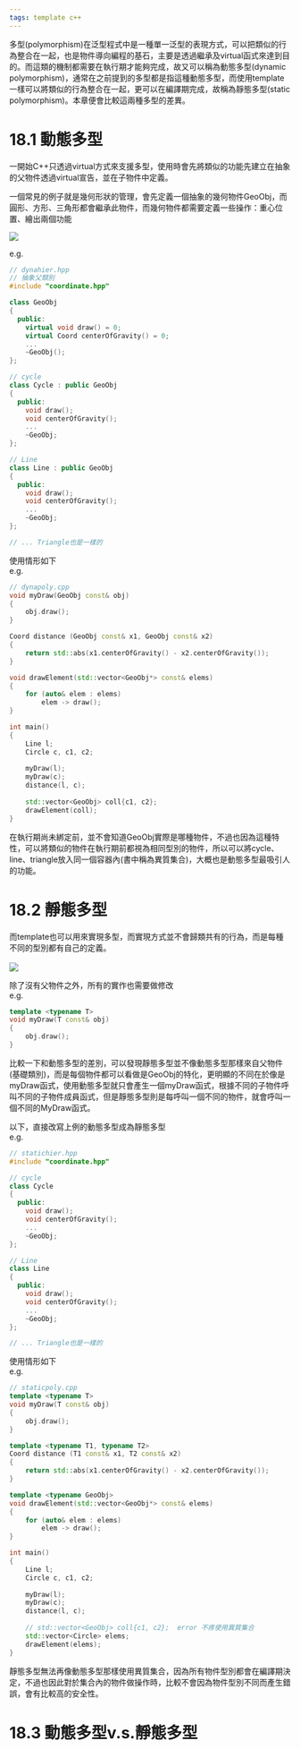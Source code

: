```yaml
---
tags: template c++
---
```


多型(polymorphism)在泛型程式中是一種單一泛型的表現方式，可以把類似的行為整合在一起，也是物件導向編程的基石，主要是透過繼承及virtual函式來達到目的。而這類的機制都需要在執行期才能夠完成，故又可以稱為動態多型(dynamic polymorphism)，通常在之前提到的多型都是指這種動態多型，而使用template一樣可以將類似的行為整合在一起，更可以在編譯期完成，故稱為靜態多型(static polymorphism)。本章便會比較這兩種多型的差異。

# 18.1 動態多型
一開始C++只透過virtual方式來支援多型，使用時會先將類似的功能先建立在抽象的父物件透過virtual宣告，並在子物件中定義。

一個常見的例子就是幾何形狀的管理，會先定義一個抽象的幾何物件GeoObj，而圓形、方形、三角形都會繼承此物件，而幾何物件都需要定義一些操作：重心位置、繪出兩個功能

![](https://i.imgur.com/iYwYYLc.png)

e.g.
```cpp
// dynahier.hpp
// 抽象父類別
#include "coordinate.hpp"

class GeoObj
{
  public:
    virtual void draw() = 0;
    virtual Coord centerOfGravity() = 0;
    ...
    ~GeoObj();
};

// cycle
class Cycle : public GeoObj
{
  public:
    void draw();
    void centerOfGravity();
    ...
    ~GeoObj;
};

// Line
class Line : public GeoObj
{
  public:
    void draw();
    void centerOfGravity();
    ...
    ~GeoObj;
};

// ... Triangle也是一樣的
```

使用情形如下<br>
e.g.
```cpp
// dynapoly.cpp
void myDraw(GeoObj const& obj)
{
    obj.draw();
}

Coord distance (GeoObj const& x1, GeoObj const& x2)
{
    return std::abs(x1.centerOfGravity() - x2.centerOfGravity());
}

void drawElement(std::vector<GeoObj*> const& elems)
{
    for (auto& elem : elems)
        elem -> draw();
}

int main()
{
    Line l;
    Circle c, c1, c2;
    
    myDraw(l);
    myDraw(c);
    distance(l, c);
    
    std::vector<GeoObj> coll{c1, c2};
    drawElement(coll);
}
```

在執行期尚未綁定前，並不會知道GeoObj實際是哪種物件，不過也因為這種特性，可以將類似的物件在執行期前都視為相同型別的物件，所以可以將cycle、line、triangle放入同一個容器內(書中稱為異質集合)，大概也是動態多型最吸引人的功能。

# 18.2 靜態多型
而template也可以用來實現多型，而實現方式並不會歸類共有的行為，而是每種不同的型別都有自己的定義。
<br><br>
![](https://i.imgur.com/oKbRm67.png)

除了沒有父物件之外，所有的實作也需要做修改<br>
e.g.
```cpp
template <typename T>
void myDraw(T const& obj)
{
    obj.draw();
}
```

比較一下和動態多型的差別，可以發現靜態多型並不像動態多型那樣來自父物件(基礎類別)，而是每個物件都可以看做是GeoObj的特化，更明顯的不同在於像是myDraw函式，使用動態多型就只會產生一個myDraw函式，根據不同的子物件呼叫不同的子物件成員函式，但是靜態多型則是每呼叫一個不同的物件，就會呼叫一個不同的MyDraw函式。

以下，直接改寫上例的動態多型成為靜態多型<br>
e.g.
```cpp
// statichier.hpp
#include "coordinate.hpp"

// cycle
class Cycle
{
  public:
    void draw();
    void centerOfGravity();
    ...
    ~GeoObj;
};

// Line
class Line
{
  public:
    void draw();
    void centerOfGravity();
    ...
    ~GeoObj;
};

// ... Triangle也是一樣的
```

使用情形如下<br>
e.g.
```cpp
// staticpoly.cpp
template <typename T>
void myDraw(T const& obj)
{
    obj.draw();
}

template <typename T1, typename T2>
Coord distance (T1 const& x1, T2 const& x2)
{
    return std::abs(x1.centerOfGravity() - x2.centerOfGravity());
}

template <typename GeoObj>
void drawElement(std::vector<GeoObj*> const& elems)
{
    for (auto& elem : elems)
        elem -> draw();
}

int main()
{
    Line l;
    Circle c, c1, c2;
    
    myDraw(l);
    myDraw(c);
    distance(l, c);
    
    // std::vector<GeoObj> coll{c1, c2};  error 不疼使用異質集合
    std::vector<Circle> elems;
    drawElement(elems);
}
```

靜態多型無法再像動態多型那樣使用異質集合，因為所有物件型別都會在編譯期決定，不過也因此對於集合內的物件做操作時，比較不會因為物件型別不同而產生錯誤，會有比較高的安全性。

# 18.3 動態多型v.s.靜態多型

